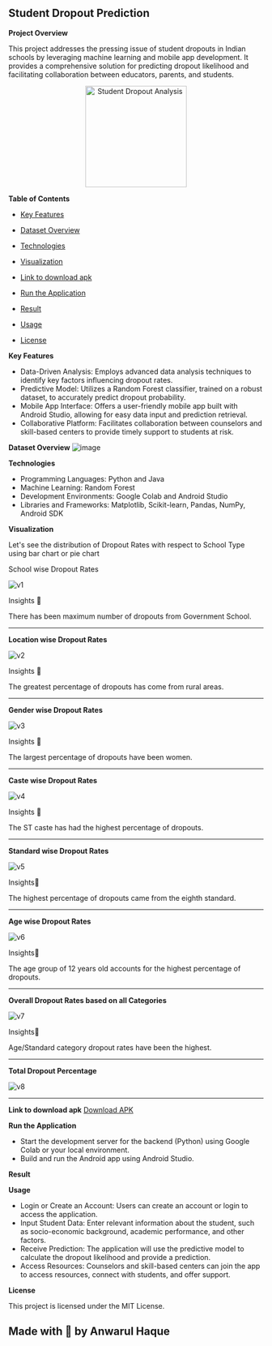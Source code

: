 
## Student Dropout Prediction

**Project Overview**

This project addresses the pressing issue of student dropouts in Indian schools by leveraging machine learning and mobile app development. It provides a comprehensive solution for predicting dropout likelihood and facilitating collaboration between educators, parents, and students.


<p align="center"> <img src="https://sde.ok.gov/sites/ok.gov.sde/files/1%20in%204%20every%20student%20drop%20out%20banner.jpg" alt="Student Dropout Analysis" style="width: auto; height: 200px;"/> </p>


 **Table of Contents**
- [Key Features](#Key-Features)
  
- [Dataset Overview](#dataset-overview)
  
- [Technologies](#Technologies)
  
- [Visualization](#visualization)
  
- [Link to download apk](#Link-to-download-apk)
  
- [Run the Application](#Run-the-Application)
  
- [Result](#result)
  
- [Usage](#Usage)
  
- [License](#License)

**Key Features**

* Data-Driven Analysis: Employs advanced data analysis techniques to identify key factors influencing dropout rates.
* Predictive Model: Utilizes a Random Forest classifier, trained on a robust dataset, to accurately predict dropout probability.
* Mobile App Interface: Offers a user-friendly mobile app built with Android Studio, allowing for easy data input and prediction retrieval.
* Collaborative Platform: Facilitates collaboration between counselors and skill-based centers to provide timely support to students at risk.

**Dataset Overview**
![image](https://github.com/FaisalShmm/Superstore_analysis/assets/82232939/83f38733-d33d-4404-b2a9-111ff98a10dd)

**Technologies**

* Programming Languages: Python and Java 
* Machine Learning: Random Forest
* Development Environments: Google Colab and Android Studio
* Libraries and Frameworks: Matplotlib, Scikit-learn, Pandas, NumPy, Android SDK

**Visualization**

Let's see the distribution of Dropout Rates with respect to School Type using bar chart or pie chart

School wise Dropout Rates

![v1](https://github.com/FaisalShmm/Superstore_analysis/assets/82232939/8ebcf319-5c63-42bd-b55b-29100360958d)

Insights 🔹

There has been maximum number of dropouts from Government School.

-----------------------------------------------------------------------------------------------------------------------------------

**Location wise Dropout Rates**

![v2](https://github.com/FaisalShmm/Superstore_analysis/assets/82232939/76e5cd99-7828-4bd4-be11-2b79c287485a)

Insights 🔹

The greatest percentage of dropouts has come from rural areas.

-----------------------------------------------------------------------------------------------------------------------------------------------

**Gender wise Dropout Rates**

![v3](https://github.com/FaisalShmm/Superstore_analysis/assets/82232939/6d580819-b333-4fb0-917a-054cd7ac5165)

Insights 🔹

The largest percentage of dropouts have been women.

-----------------------------------------------------------------------------------------------------------------------------------------------
**Caste wise Dropout Rates**

![v4](https://github.com/FaisalShmm/Superstore_analysis/assets/82232939/406255bc-05f6-476c-9649-e56f9257070c)

Insights 🔹

The ST caste has had the highest percentage of dropouts.

-----------------------------------------------------------------------------------------------------------------------------------------------
**Standard wise Dropout Rates**

![v5](https://github.com/FaisalShmm/Superstore_analysis/assets/82232939/9b973a62-4c2b-4171-a069-9721b5090db5)

 Insights🔹

The highest percentage of dropouts came from the eighth standard.

----------------------------------------------------------------------------------------------------------------------------------------------
**Age wise Dropout Rates**

![v6](https://github.com/FaisalShmm/Superstore_analysis/assets/82232939/9b973a62-4c2b-4171-a069-9721b5090db5)

 Insights🔹

The age group of 12 years old accounts for the highest percentage of dropouts.

----------------------------------------------------------------------------------------------------------------------------------------------
**Overall Dropout Rates based on all Categories**

![v7](https://github.com/FaisalShmm/Superstore_analysis/assets/82232939/9b973a62-4c2b-4171-a069-9721b5090db5)

 Insights🔹

Age/Standard category dropout rates have been the highest. 

----------------------------------------------------------------------------------------------------------------------------------------------

 **Total Dropout Percentage**

![v8](https://github.com/FaisalShmm/Superstore_analysis/assets/82232939/9b973a62-4c2b-4171-a069-9721b5090db5)

----------------------------------------------------------------------------------------------------------------------------------------------

**Link to download apk**
[Download APK](https://drive.google.com/file/d/1MGoLPQ-CM4oIjddl5DVZNGzJzTuftWRz/view?usp=drive_link)

**Run the Application**

* Start the development server for the backend (Python) using Google Colab or your local environment.
* Build and run the Android app using Android Studio.

**Result**



**Usage**

* Login or Create an Account: Users can create an account or login to access the application.
* Input Student Data: Enter relevant information about the student, such as socio-economic background, academic performance, and other factors.
* Receive Prediction: The application will use the predictive model to calculate the dropout likelihood and provide a prediction.
* Access Resources: Counselors and skill-based centers can join the app to access resources, connect with students, and offer support.

**License**

This project is licensed under the MIT License.

## Made with 🤍 by Anwarul Haque

